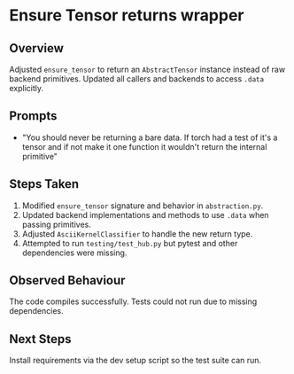 # Ensure Tensor returns wrapper

## Overview
Adjusted `ensure_tensor` to return an `AbstractTensor` instance instead of raw backend primitives. Updated all callers and backends to access `.data` explicitly.

## Prompts
- "You should never be returning a bare data. If torch had a test of it's a tensor and if not make it one function it wouldn't return the internal primitive"

## Steps Taken
1. Modified `ensure_tensor` signature and behavior in `abstraction.py`.
2. Updated backend implementations and methods to use `.data` when passing primitives.
3. Adjusted `AsciiKernelClassifier` to handle the new return type.
4. Attempted to run `testing/test_hub.py` but pytest and other dependencies were missing.

## Observed Behaviour
The code compiles successfully. Tests could not run due to missing dependencies.

## Next Steps
Install requirements via the dev setup script so the test suite can run.

